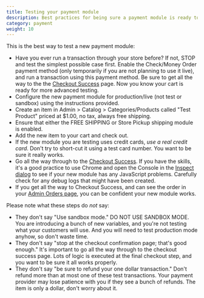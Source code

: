 ```yaml
---
title: Testing your payment module
description: Best practices for being sure a payment module is ready to use 
category: payment
weight: 10
---
```


This is the best way to test a new payment module: 

- Have you ever run a transaction through your store before?  If not, STOP and test the simplest possible case first.  Enable the Check/Money Order payment method (only temporarily if you are not planning to use it live), and run a transaction using this payment method.  Be sure to get all the way to the the [Checkout Success](https://docs.zen-cart.com/user/storefront_pages/checkout/#success-page) page.  Now you know your cart is ready for more advanced testing. 
- Configure the new payment module for production/live (not test or sandbox) using the instructions provided. 
- Create an item in Admin > Catalog > Categories/Products called "Test Product" priced at $1.00, no tax, always free shipping. 
- Ensure that either the FREE SHIPPING or Store Pickup shipping module is enabled. 
- Add the new item to your cart and check out.  
- If the new module you are testing uses credit cards, *use a real credit card*.  Don't try to short-cut it using a test card number.  You want to be sure it really works. 
- Go all the way through to the [Checkout Success](https://docs.zen-cart.com/user/storefront_pages/checkout/#success-page).  If you have the skills, it's a good practice to use Chrome and open the Console in the [Inspect dialog](/user/running/inspect/) to see if your new module has any JavaScript problems.  Carefully check for any debug logs that might have been created.  
- If you get all the way to Checkout Success, and can see the order in your [Admin Orders page](https://docs.zen-cart.com/user/admin_pages/customers/orders/), you can be confident your new module works. 

Please note what these steps do *not* say: 
- They don't say "Use sandbox mode."  DO NOT USE SANDBOX MODE.  You are introducing a bunch of new variables, and you're not testing what your customers will use.  And you will need to test production mode anyhow, so don't waste time. 
- They don't say "stop at the checkout confirmation page; that's good enough."  It's important to go all the way through to the checkout success page.  Lots of logic is executed at the final checkout step, and you want to be sure it all works properly. 
- They don't say "be sure to refund your one dollar transaction." Don't refund more than at most one of these test transactions.  Your payment provider may lose patience with you if they see a bunch of refunds.  The item is only a dollar, don't worry about it.



